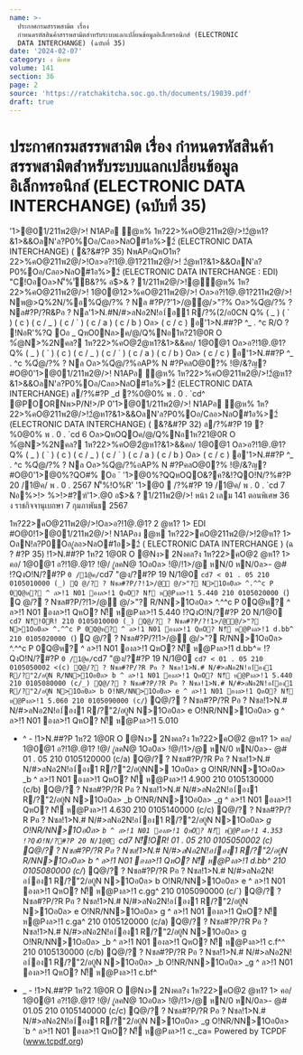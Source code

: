 ```yaml
---
name: >-
  ประกาศกรมสรรพสามิต เรื่อง
  กำหนดรหัสสินค้าสรรพสามิตสำหรับระบบแลกเปลี่ยนข้อมูลอิเล็กทรอนิกส์ (ELECTRONIC
  DATA INTERCHANGE) (ฉบับที่ 35)
date: '2024-02-07'
category: ง พิเศษ
volume: 141
section: 36
page: 2
source: 'https://ratchakitcha.soc.go.th/documents/19039.pdf'
draft: true
---
```


# ประกาศกรมสรรพสามิต เรื่อง กำหนดรหัสสินค้าสรรพสามิตสำหรับระบบแลกเปลี่ยนข้อมูลอิเล็กทรอนิกส์ (ELECTRONIC DATA INTERCHANGE) (ฉบับที่ 35)

'1>@01/211พ2@/>! N1APอ ํ@ห% 1ห?22>%คO@211พ2@/>!2ํ@ห1?&1>&&OลN'ล?P0%Oอ/Cลอ>NลO#1อ%>2์ (ELECTRONIC DATA INTERCHANGE) ( &?&#?P 35) NพAPอQหO1ห?22>%คO@211พ2@/>!Oล>อ?!1@.@1?211พ2@/>! 2ํ@ห1?&1>&&OลN'ล?P0%Oอ/Cลอ>NลO#1อ%>2์ (ELECTRONIC DATA INTERCHANGE : EDI) "C!OอOล>N'็%'ัB&?% อ$>& ? 1/211พ2@/>!@ํ@ห% 1ห?22>%คO@211พ2@/>! 1@0@12>%คO@211พ2@/>! Oล>อ?!1@.@1?211พ2@/>! Nพ@>Q%2N/%อ%Qํ@/?% ? Nล #?P/?'1>/@ํ@/>"?% Oล>%Qํ@/?% ? Nล#?P/?R&Pอ ? Nล'1>N.#N/#>ลNอ2N!อ1์อ1 R/?%(2/อ0CN Q% ( _ ) ( ` ) ( c ) ( c / _ ) ( c / ` ) ( c / a ) ( c / b ) Oล> ( c / c ) อ'1>N.##?P ^_ . ^c R/O ? !NอR'%?Q Oอ _ QหO0Nล>ค/@/Q%Nอ1ห?21@0R O %ํ@N>%2Nคล? 1ห?22>%คO@2ํ@ห1?&1>&&คอ/ 1@0@1 Oล>อ?!1@.@1? Q% ( _ ) ( ` ) ( c ) ( c / _ ) ( c / ` ) ( c / a ) ( c / b ) Oล> ( c / c ) อ'1>N.##?P ^_ . ^c %Qํ@/?% ? Nล Oล>%Qํ@/?%อAP% N #?PคลO@0?% !@/&?ญ?#O@0'1>@01/211พ2@/>! N1APอ ํ@ห% 1ห?22>%คO@211พ2@/>!2ํ@ห1?&1>&&OลN'ล?P0%Oอ/Cลอ>NลO#1อ%>2์ (ELECTRONIC DATA INTERCHANGE) ล/?%#?P _d ?%0@0% พ . 0 . `cd^ @POORNพ>P/N!>/P 0'1>@01/211พ2@/>! N1APอ ํ@ห% 1ห?22>%คO@211พ2@/>!2ํ@ห1?&1>&&OลN'ล?P0%Oอ/Cลอ>NลO#1อ%>2์ (ELECTRONIC DATA INTERCHANGE) ( &?&#?P 32) ล/?%#?P 19 ?%0@0% พ . 0 . `cd 6 Oล>QหOQOค/@/Q%Nอ1ห?21@0R O %ํ@N>%2Nคล? 1ห?22>%คO@2ํ@ห1?&1>&&คอ/ 1@0@1 Oล>อ?!1@.@1? Q% ( _ ) ( ` ) ( c ) ( c / _ ) ( c / ` ) ( c / a ) ( c / b ) Oล> ( c / c ) อ'1>N.##?P ^_ . ^c %Qํ@/?% ? Nล Oล>%Qํ@/?%อAP% N #?PคลO@0?% !@/&?ญ?#O@0'1>@0%?QO#% Oอ ` '1>@0%?QQหOQO&?ค?&!?QO!N/?%#?P 20 /1@ค/ พ . 0 . 2567 N'็%!O%R' '1>@0  /?%#?P 19 /1@ค/ พ . 0 . `cd 7 Nอ%>!> %>!>#?ฑ์'1>.@0 อ$>& ? 1/211พ2@/>! หน้า 2 เลม 141 ตอนพิเศษ 36 ง ราชกิจจานุเบกษา 7 กุมภาพันธ 2567

1ห?22>คO@211พ2@/>!Oล>อ?!1@.@1? 2 @ห1? 1> EDI #O@0!1>@01/211พ2@/>! N1APอง @ห 1ห?22>คO@211พ2@/>!2@ห1? 1> OลN!ล?P0Oอ/ูลอ>NลO#1อ>2์ ( ELECTRONIC DATA INTERCHANGE ) (ฉ ? #?P 35) !1>N.##?P 1ห?2 1@0R O @Nง> 2Nงคล?ง 1ห?22>คO@2 @ห1? 1> คอ/ 1@0@1 อ?!1@.@1? !@/ /ูลคN@ 1Oอ0ล> !@/!1>/@ หN/0 หN/0ล>- @# !?QงO!N/?#?P ` 0 /1@ค/ `cd7 "@ง/?#?P 19 N/1@0 `cd7 < 01 . 05 210 0105010000 (_) Q @/? ? Nซล#?P/?!1>/@ @/>"? N>1Oอ0ล> ^.^^c P 0Q@ห? ^ ล>!1 N01 องล>!1 QหO? N!็ ห@Pงล>!1 5.440 210 0105020000 (`) Q @/? ? Nซล#?P/?!1>/@ @/>"? R/NN>1Oอ0ล> ^.^^c P 0Q@ห? ^ ล>!1 N01 องล>!1 QหO? N!็ ห@Pงล>!1 5.440 !?QงO!N/?#?P 20 N/1@0 `cd7 N!็!OR! 210 0105010000 (_) Q@/? ? Nซล#?P/?!1>/@@/>"? N>1Oอ0ล> ^.^^c P 0Q@ห? ^ ล>!1 N01 องล>!1 QหO? N!็ ห@Pงล>!1 d.bb^ 210 0105020000 (`) Q @/? ? Nซล#?P/?!1>/@ @/>"? R/NN>1Oอ0ล> ^.^^c P 0Q@ห? ^ ล>!1 N01 องล>!1 QหO? N!็ ห@Pงล>!1 d.bb^= !?QงO!N/?#?P ` 0 /1@ค/ `cd7 "@ง/?#?P 19 N/1@0 `cd7 < 01 . 05 210 0105050002 <(c) Q@/? ? Nซล#?P/?R Pอ ? Nซล!1>N.# N/#>ลNอ2N!อ1์อง1 R/?"2/อ0ูN R/NN>1Oอ0ล> b ^ ล>!1 N01 องล>!1 QหO? N!็ ห@Pงล>!1 5.440 210 0105080000 (c/_) Q@/? ? Nซล#?P/?R Pอ ? Nซล!1>N.# N/#>ลNอ2N!อ1์อง1 R/?"2/อ0ูN N>1Oอ0ล> b O!NR/NN>1Oอ0ล> e ^ ล>!1 N01 องล>!1 QหO? N!็ ห@Pงล>!1 5.060 210 0105090000 (c/`) Q@/? ? Nซล#?P/?R Pอ ? Nซล!1>N.# N/#>ลNอ2N!อ1์อง1 R/?"2/อ0ูN N>1Oอ0ล> e O!NR/NN>1Oอ0ล> g ^ ล>!1 N01 องล>!1 QหO? N!็ ห@Pงล>!1 5.010

- ^ - !1>N.##?P 1ห?2 1@0R O @Nง> 2Nงคล?ง 1ห?22>คO@2 @ห1? 1> คอ/ 1@0@1 อ?!1@.@1? !@/ /ูลคN@ 1Oอ0ล> !@/!1>/@ หN/0 หN/0ล>- @# 01 . 05 210 0105120000 (c/a) Q@/? ? Nซล#?P/?R Pอ ? Nซล!1>N.# N/#>ลNอ2N!อ1์อง1 R/?"2/อ0ูNN> 1Oอ0ล> g O!NR/NN>1Oอ0ล> _b ^ ล>!1 N01 องล>!1 QหO? N!็ ห@Pงล>!1 4.900 210 0105130000 (c/b) Q@/? ? Nซล#?P/?R Pอ ? Nซล!1>N.# N/#>ลNอ2N!อ1์อง1 R/?"2/อ0ูN N>1Oอ0ล> _b O!NR/NN>1Oอ0ล> _g ^ ล>!1 N01 องล>!1 QหO? N!็ ห@Pงล>!1 4.630 210 0105140000 (c/c) Q@/? ? Nซล#?P/?R Pอ ? Nซล!1>N.# N/#>ลNอ2N!อ1์อง1 R/?"2/อ0ูN N>1Oอ0ล> _g O!NR/NN>1Oอ0ล> `b ^ ล>!1 N01 องล>!1 QหO? N!็ ห@Pงล>!1 4.353 !?QงO!N/?#?P 20 N/1@0 `cd7 N!็!OR! 01 . 05 210 0105050002 (c) Q@/? ? Nซล#?P/?R Pอ ? Nซล!1>N.# N/#>ลNอ2N!อ1์อง1 R/?"2/อ0ูN R/NN>1Oอ0ล> b ^ ล>!1 N01 องล>!1 QหO? N!็ ห@Pงล>!1 d.bb^ 210 0105080000 (c/_) Q@/? ? Nซล#?P/?R Pอ ? Nซล!1>N.# N/#>ลNอ2N!อ1์อง1 R/?"2/อ0ูN N>1Oอ0ล> b O!NR/NN>1Oอ0ล> e ^ ล>!1 N01 องล>!1 QหO? N!็ ห@Pงล>!1 c.gg^ 210 0105090000 (c/`) Q@/? ? Nซล#?P/?R Pอ ? Nซล!1>N.# N/#>ลNอ2N!อ1์อง1 R/?"2/อ0ูN N>1Oอ0ล> e O!NR/NN>1Oอ0ล> g ^ ล>!1 N01 องล>!1 QหO? N!็ ห@Pงล>!1 c.ga^ 210 0105120000 (c/a) Q@/? ? Nซล#?P/?R Pอ ? Nซล!1>N.# N/#>ลNอ2N!อ1์อง1 R/?"2/อ0ูN N>1Oอ0ล> g O!NR/NN>1Oอ0ล> _b ^ ล>!1 N01 องล>!1 QหO? N!็ ห@Pงล>!1 c.f^^ 210 0105130000 (c/b) Q@/? ? Nซล#?P/?R Pอ ? Nซล!1>N.# N/#>ลNอ2N!อ1์อง1 R/?"2/อ0ูN N>1Oอ0ล> _b O!NR/NN>1Oอ0ล> _g ^ ล>!1 N01 องล>!1 QหO? N!็ ห@Pงล>!1 c.bf^

- _ - !1>N.##?P 1ห?2 1@0R O @Nง> 2Nงคล?ง 1ห?22>คO@2 @ห1? 1> คอ/ 1@0@1 อ?!1@.@1? !@/ /ูลคN@ 1Oอ0ล> !@/!1>/@ หN/0 หN/0ล>- @# 01.05 210 0105140000 (c/c) Q@/? ? Nซล#?P/?R Pอ ? Nซล!1>N.# N/#>ลNอ2N!อ1์อง1 R/?"2/อ0ูN N>1Oอ0ล> _g O!NR/NN>1Oอ0ล> `b ^ ล>!1 N01 องล>!1 QหO? N!็ ห@Pงล>!1 c._ca= Powered by TCPDF (www.tcpdf.org)
